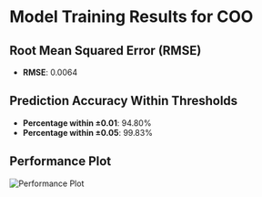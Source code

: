 # Model Training Results for COO

## Root Mean Squared Error (RMSE)
- **RMSE**: 0.0064

## Prediction Accuracy Within Thresholds
- **Percentage within ±0.01**: 94.80%
- **Percentage within ±0.05**: 99.83%

## Performance Plot
![Performance Plot](../imgs/COO.png)
